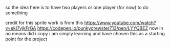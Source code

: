 so the idea here is to have two players or one player (for now) to do something 

credit for this sprite work is from this https://www.youtube.com/watch?v=ekI7vjkFrGA
https://codepen.io/punkydrewster713/pen/LYYQBEZ
now in no means did i copy i am simply learning and have chosen this as a starting point for the project 
